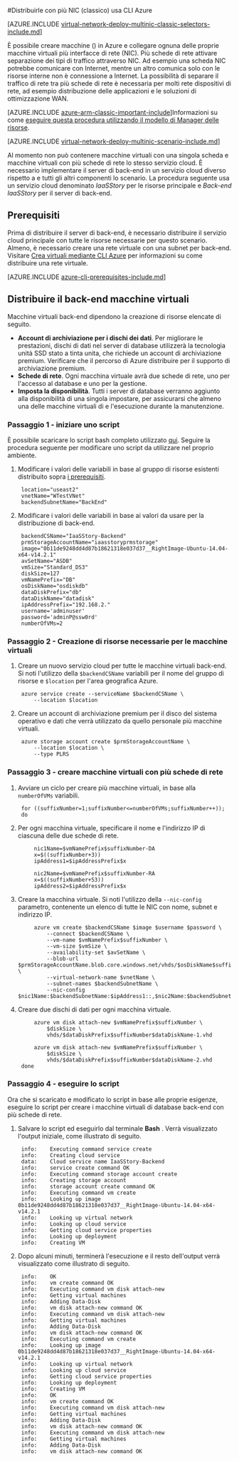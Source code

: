 <properties
   pageTitle="Distribuirle con più NIC utilizzando CLI Azure nel modello di distribuzione classica | Microsoft Azure"
   description="Informazioni su come distribuirle con più NIC utilizzando CLI Azure nel modello di distribuzione classica"
   services="virtual-network"
   documentationCenter="na"
   authors="jimdial"
   manager="carmonm"
   editor=""
   tags="azure-service-management"
/>
<tags  
   ms.service="virtual-network"
   ms.devlang="na"
   ms.topic="article"
   ms.tgt_pltfrm="na"
   ms.workload="infrastructure-services"
   ms.date="02/02/2016"
   ms.author="jdial" />

#<a name="deploy-multi-nic-vms-classic-using-the-azure-cli"></a>Distribuirle con più NIC (classico) usa CLI Azure

[AZURE.INCLUDE [virtual-network-deploy-multinic-classic-selectors-include.md](../../includes/virtual-network-deploy-multinic-classic-selectors-include.md)]

È possibile creare macchine () in Azure e collegare ognuna delle proprie macchine virtuali più interfacce di rete (NIC). Più schede di rete attivare separazione dei tipi di traffico attraverso NIC. Ad esempio una scheda NIC potrebbe comunicare con Internet, mentre un altro comunica solo con le risorse interne non è connessione a Internet. La possibilità di separare il traffico di rete tra più schede di rete è necessaria per molti rete dispositivi di rete, ad esempio distribuzione delle applicazioni e le soluzioni di ottimizzazione WAN.

[AZURE.INCLUDE [azure-arm-classic-important-include](../../includes/learn-about-deployment-models-classic-include.md)]Informazioni su come [eseguire questa procedura utilizzando il modello di Manager delle risorse](virtual-network-deploy-multinic-arm-cli.md).

[AZURE.INCLUDE [virtual-network-deploy-multinic-scenario-include.md](../../includes/virtual-network-deploy-multinic-scenario-include.md)]

Al momento non può contenere macchine virtuali con una singola scheda e macchine virtuali con più schede di rete lo stesso servizio cloud. È necessario implementare il server di back-end in un servizio cloud diverso rispetto a e tutti gli altri componenti lo scenario. La procedura seguente usa un servizio cloud denominato *IaaSStory* per le risorse principale e *Back-end IaaSStory* per il server di back-end.

## <a name="prerequisites"></a>Prerequisiti

Prima di distribuire il server di back-end, è necessario distribuire il servizio cloud principale con tutte le risorse necessarie per questo scenario. Almeno, è necessario creare una rete virtuale con una subnet per back-end. Visitare [Crea virtuali mediante CLI Azure](virtual-networks-create-vnet-classic-cli.md) per informazioni su come distribuire una rete virtuale.

[AZURE.INCLUDE [azure-cli-prerequisites-include.md](../../includes/azure-cli-prerequisites-include.md)]

## <a name="deploy-the-back-end-vms"></a>Distribuire il back-end macchine virtuali

Macchine virtuali back-end dipendono la creazione di risorse elencate di seguito.

- **Account di archiviazione per i dischi dei dati**. Per migliorare le prestazioni, dischi di dati nel server di database utilizzerà la tecnologia unità SSD stato a tinta unita, che richiede un account di archiviazione premium. Verificare che il percorso di Azure distribuire per il supporto di archiviazione premium.
- **Schede di rete**. Ogni macchina virtuale avrà due schede di rete, uno per l'accesso al database e uno per la gestione.
- **Imposta la disponibilità**. Tutti i server di database verranno aggiunto alla disponibilità di una singola impostare, per assicurarsi che almeno una delle macchine virtuali di e l'esecuzione durante la manutenzione.

### <a name="step-1---start-your-script"></a>Passaggio 1 - iniziare uno script

È possibile scaricare lo script bash completo utilizzato [qui](https://raw.githubusercontent.com/Azure/azure-quickstart-templates/master/IaaS-Story/11-MultiNIC/classic/virtual-network-deploy-multinic-classic-cli.sh). Seguire la procedura seguente per modificare uno script da utilizzare nel proprio ambiente.

1. Modificare i valori delle variabili in base al gruppo di risorse esistenti distribuito sopra [i prerequisiti](#Prerequisites).

        location="useast2"
        vnetName="WTestVNet"
        backendSubnetName="BackEnd"

2. Modificare i valori delle variabili in base ai valori da usare per la distribuzione di back-end.

        backendCSName="IaaSStory-Backend"
        prmStorageAccountName="iaasstoryprmstorage"
        image="0b11de9248dd4d87b18621318e037d37__RightImage-Ubuntu-14.04-x64-v14.2.1"
        avSetName="ASDB"
        vmSize="Standard_DS3"
        diskSize=127
        vmNamePrefix="DB"
        osDiskName="osdiskdb"
        dataDiskPrefix="db"
        dataDiskName="datadisk"
        ipAddressPrefix="192.168.2."
        username='adminuser'
        password='adminP@ssw0rd'
        numberOfVMs=2

### <a name="step-2---create-necessary-resources-for-your-vms"></a>Passaggio 2 - Creazione di risorse necessarie per le macchine virtuali

1. Creare un nuovo servizio cloud per tutte le macchine virtuali back-end. Si noti l'utilizzo della `$backendCSName` variabili per il nome del gruppo di risorse e `$location` per l'area geografica Azure.

        azure service create --serviceName $backendCSName \
            --location $location

2. Creare un account di archiviazione premium per il disco del sistema operativo e dati che verrà utilizzato da quello personale più macchine virtuali.

        azure storage account create $prmStorageAccountName \
            --location $location \
            --type PLRS

### <a name="step-3---create-vms-with-multiple-nics"></a>Passaggio 3 - creare macchine virtuali con più schede di rete

1. Avviare un ciclo per creare più macchine virtuali, in base alla `numberOfVMs` variabili.

        for ((suffixNumber=1;suffixNumber<=numberOfVMs;suffixNumber++));
        do

2. Per ogni macchina virtuale, specificare il nome e l'indirizzo IP di ciascuna delle due schede di rete.

            nic1Name=$vmNamePrefix$suffixNumber-DA
            x=$((suffixNumber+3))
            ipAddress1=$ipAddressPrefix$x

            nic2Name=$vmNamePrefix$suffixNumber-RA
            x=$((suffixNumber+53))
            ipAddress2=$ipAddressPrefix$x

4. Creare la macchina virtuale. Si noti l'utilizzo della `--nic-config` parametro, contenente un elenco di tutte le NIC con nome, subnet e indirizzo IP.

            azure vm create $backendCSName $image $username $password \
                --connect $backendCSName \
                --vm-name $vmNamePrefix$suffixNumber \
                --vm-size $vmSize \
                --availability-set $avSetName \
                --blob-url $prmStorageAccountName.blob.core.windows.net/vhds/$osDiskName$suffixNumber.vhd \
                --virtual-network-name $vnetName \
                --subnet-names $backendSubnetName \
                --nic-config $nic1Name:$backendSubnetName:$ipAddress1::,$nic2Name:$backendSubnetName:$ipAddress2::

5. Creare due dischi di dati per ogni macchina virtuale.

            azure vm disk attach-new $vmNamePrefix$suffixNumber \
                $diskSize \
                vhds/$dataDiskPrefix$suffixNumber$dataDiskName-1.vhd

            azure vm disk attach-new $vmNamePrefix$suffixNumber \
                $diskSize \
                vhds/$dataDiskPrefix$suffixNumber$dataDiskName-2.vhd
        done

### <a name="step-4---run-the-script"></a>Passaggio 4 - eseguire lo script

Ora che si scaricato e modificato lo script in base alle proprie esigenze, eseguire lo script per creare i macchine virtuali di database back-end con più schede di rete.

1. Salvare lo script ed eseguirlo dal terminale **Bash** . Verrà visualizzato l'output iniziale, come illustrato di seguito.

        info:    Executing command service create
        info:    Creating cloud service
        data:    Cloud service name IaaSStory-Backend
        info:    service create command OK
        info:    Executing command storage account create
        info:    Creating storage account
        info:    storage account create command OK
        info:    Executing command vm create
        info:    Looking up image 0b11de9248dd4d87b18621318e037d37__RightImage-Ubuntu-14.04-x64-v14.2.1
        info:    Looking up virtual network
        info:    Looking up cloud service
        info:    Getting cloud service properties
        info:    Looking up deployment
        info:    Creating VM

2. Dopo alcuni minuti, terminerà l'esecuzione e il resto dell'output verrà visualizzato come illustrato di seguito.

        info:    OK
        info:    vm create command OK
        info:    Executing command vm disk attach-new
        info:    Getting virtual machines
        info:    Adding Data-Disk
        info:    vm disk attach-new command OK
        info:    Executing command vm disk attach-new
        info:    Getting virtual machines
        info:    Adding Data-Disk
        info:    vm disk attach-new command OK
        info:    Executing command vm create
        info:    Looking up image 0b11de9248dd4d87b18621318e037d37__RightImage-Ubuntu-14.04-x64-v14.2.1
        info:    Looking up virtual network
        info:    Looking up cloud service
        info:    Getting cloud service properties
        info:    Looking up deployment
        info:    Creating VM
        info:    OK
        info:    vm create command OK
        info:    Executing command vm disk attach-new
        info:    Getting virtual machines
        info:    Adding Data-Disk
        info:    vm disk attach-new command OK
        info:    Executing command vm disk attach-new
        info:    Getting virtual machines
        info:    Adding Data-Disk
        info:    vm disk attach-new command OK
